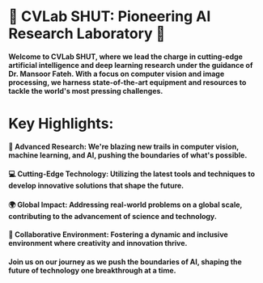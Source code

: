# 🔬 CVLab SHUT: Pioneering AI Research Laboratory 🚀

#### Welcome to CVLab SHUT, where we lead the charge in cutting-edge artificial intelligence and deep learning research under the guidance of Dr. Mansoor Fateh. With a focus on computer vision and image processing, we harness state-of-the-art equipment and resources to tackle the world's most pressing challenges.

# Key Highlights:

#### 🎯 Advanced Research: We're blazing new trails in computer vision, machine learning, and AI, pushing the boundaries of what's possible.

#### 💻 Cutting-Edge Technology: Utilizing the latest tools and techniques to develop innovative solutions that shape the future.

#### 🌍 Global Impact: Addressing real-world problems on a global scale, contributing to the advancement of science and technology.

#### 🤝 Collaborative Environment: Fostering a dynamic and inclusive environment where creativity and innovation thrive.

#### Join us on our journey as we push the boundaries of AI, shaping the future of technology one breakthrough at a time.

